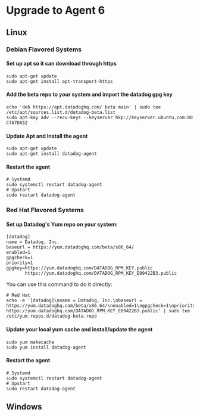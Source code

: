 # Upgrade to Agent 6

## Linux

### Debian Flavored Systems

#### Set up apt so it can download through https

```shell
sudo apt-get update
sudo apt-get install apt-transport-https
```

#### Add the beta repo to your system and import the datadog gpg key

```shell
echo 'deb https://apt.datadoghq.com/ beta main' | sudo tee /etc/apt/sources.list.d/datadog-beta.list
sudo apt-key adv --recv-keys --keyserver hkp://keyserver.ubuntu.com:80 C7A7DA52
```

#### Update Apt and Install the agent
```shell
sudo apt-get update
sudo apt-get install datadog-agent
```

#### Restart the agent
```shell
# Systemd
sudo systemctl restart datadog-agent
# Upstart
sudo restart datadog-agent
```

### Red Hat Flavored Systems

#### Set up Datadog's Yum repo on your system:
```
[datadog]
name = Datadog, Inc.
baseurl = https://yum.datadoghq.com/beta/x86_64/
enabled=1
gpgcheck=1
priority=1
gpgkey=https://yum.datadoghq.com/DATADOG_RPM_KEY.public
       https://yum.datadoghq.com/DATADOG_RPM_KEY_E09422B3.public
```

You can use this command to do it directly:
```shell
# Red Hat
echo -e '[datadog]\nname = Datadog, Inc.\nbaseurl = https://yum.datadoghq.com/beta/x86_64/\nenabled=1\ngpgcheck=1\npriority=1\ngpgkey=https://yum.datadoghq.com/DATADOG_RPM_KEY.public\n       https://yum.datadoghq.com/DATADOG_RPM_KEY_E09422B3.public' | sudo tee /etc/yum.repos.d/datadog-beta.repo
```

#### Update your local yum cache and install/update the agent
```shell
sudo yum makecache
sudo yum install datadog-agent
```

#### Restart the agent
```shell
# Systemd
sudo systemctl restart datadog-agent
# Upstart
sudo restart datadog-agent
```

## Windows

<!-- I do not know where the agent is stored for windos, yet. -->
